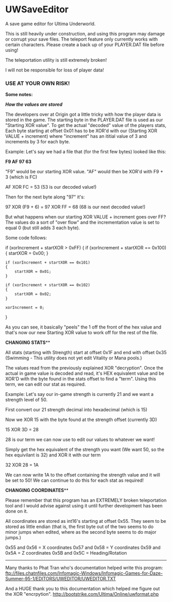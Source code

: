 # UWSaveEditor
A save game editor for Ultima Underworld.

This is still heavily under construction, and using this program may damage or
corrupt your save files. The teleport feature only currently works with certain
characters. Please create a back up of your PLAYER.DAT file before using!

The teleportation utility is still extremely broken!

I will not be responsible for loss of player data!

<strong><h3>USE AT YOUR OWN RISK!</h3></strong>


<strong>Some notes:</strong>

*****************How the values are stored*****************

The developers over at Origin got a little tricky with how the player data is 
stored in the game. The starting byte in the PLAYER.DAT file is used as our
"Starting XOR value". To get the actual "decoded" value of the players stats,
Each byte starting at offset 0x01 has to be XOR'd with our (Starting XOR VALUE + increment)
where "increment" has an ititial value of 3 and increments by 3 for each byte.

Example: Let's say we had a file that (for the first few bytes) looked like this:

<strong>F9  AF  97  63</strong>

"F9" would be our starting XOR value. "AF" would then be XOR'd with F9 + 3 (which
is FC)

AF XOR FC = 53  (53 is our decoded value!)

Then for the next byte along "97" it's:

97 XOR (F9 + 6) = 97 XOR FF = 68  (68 is our next decoded value!)


But what happens when our starting XOR VALUE + increment goes over FF? The values
do a sort of "over flow" and the incrementation value is set to equal 0 (but still
adds 3 each byte).

Some code follows:

if (xorIncrement + startXOR > 0xFF)
{
    if (xorIncrement + startXOR == 0x100)
    {
        startXOR = 0x00;
    }

    if (xorIncrement + startXOR == 0x101)
    {
        startXOR = 0x01;
    }

    if (xorIncrement + startXOR == 0x102)
    {
        startXOR = 0x02;
    }

    xorIncrement = 0;
}

As you can see, it basically "peels" the 1 off the front of the hex value and
that's now our new Starting XOR value to work off for the rest of the file.



******************CHANGING STATS********************

All stats (starting with Strength) start at offset 0x1F and end with offset 0x35 
(Swimming - This utility does not yet edit Vitality or Mana pools.)

The values read from the previously explained XOR "decryption". Once the actual
in game value is decoded and read, it's HEX equivalent value and be XOR'D with
the byte found in the stats offset to find a "term". Using this term, we can
edit our stat as required.

Example: Let's say our in-game strength is currently 21 and we want a strength 
level of 50.

First convert our 21 strength decimal into hexadecimal (which is 15)

Now we XOR 15 with the byte found at the strength offset (currently 3D)

15 XOR 3D = 28

28 is our term we can now use to edit our values to whatever we want!

Simply get the hex equivalent of the strength you want (We want 50, so the hex
equivilant is 32) and XOR it with our term

32 XOR 28 = 1A

We can now write 1A to the offset containing the strength value and it will be
set to 50! We can continue to do this for each stat as required!



******************CHANGING COORDINATES********************

Please remember that this program has an EXTREMELY broken teleportation tool and
I would advise against using it until further development has been done on it.

All coordinates are stored as int16's starting at offset 0x55. They seem to
be stored as little endian (that is, the first byte out of the two seems to
do minor jumps when edited, where as the second byte seems to do major jumps.)

0x55 and 0x56 = X coordinates
0x57 and 0x58 = Y coordinates
0x59 and 0x5A = Z coordinates
0x5B and 0x5C = Heading/Rotation


***********************************************************


Many thanks to Phat Tran who's documentation helped write this program:
ftp://files.chatnfiles.com/Infomagic-Windows/Infomagic-Games-for-Daze-Summer-95-1/EDITORS/UWEDITOR/UWEDITOR.TXT

And a HUGE thank you to this documentation which helped me figure out the XOR "encrpytion".
http://bootstrike.com/Ultima/Online/uwformat.php
